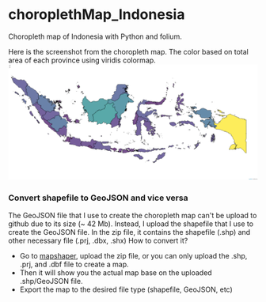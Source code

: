 # choroplethMap_Indonesia
Choropleth map of Indonesia with Python and folium.

Here is the screenshot from the choropleth map. The color based on total area of each province using viridis colormap.
![](choropleth_Indonesia.png)

### Convert shapefile to GeoJSON and vice versa
The GeoJSON file that I use to create the choropleth map can't be upload to github due to its size (~ 42 Mb). Instead, I upload the shapefile that I use to create the GeoJSON file. 
In the zip file, it contains the shapefile (.shp) and other necessary file (.prj, .dbx, .shx) 
How to convert it?
* Go to [mapshaper](https://mapshaper.org), upload the zip file, or you can only upload the .shp, .prj, and .dbf file to create a map.
* Then it will show you the actual map base on the uploaded .shp/GeoJSON file.
* Export the map to the desired file type (shapefile, GeoJSON, etc)
